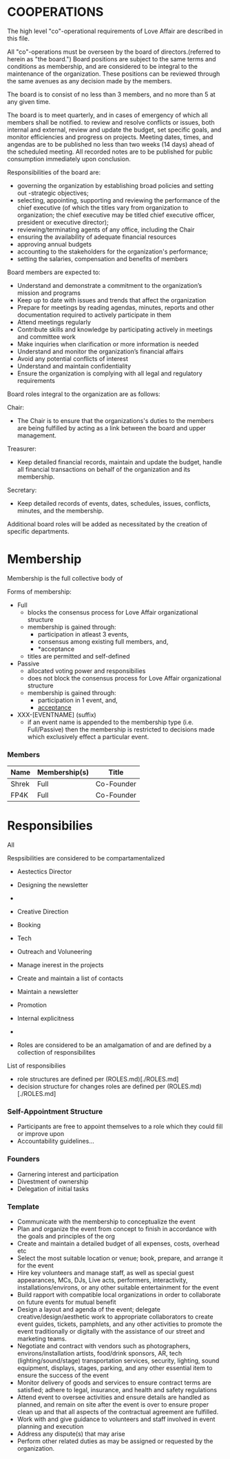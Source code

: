 # COOPERATIONS

The high level "co"-operational requirements of Love Affair are described in this file.

All "co"-operations must be overseen by the board of directors.(referred to herein as "the board.") Board positions are subject to the same terms and conditions as membership, and are considered to be integral to the maintenance of the organization. These positions can be reviewed through the same avenues as any decision made by the members.

The board is to consist of no less than 3 members, and no more than 5 at any given time.

The board is to meet quarterly, and in cases of emergency of which all members shall be notified. to review and resolve conflicts or issues, both internal and external, review and update the budget, set specific goals, and monitor efficiencies and progress on projects. Meeting dates, times, and angendas are to be published no less than two weeks (14 days) ahead of the scheduled meeting. All recorded notes are to be published for public consumption immediately upon conclusion.

Responsibilities of the board are:

 - governing the organization by establishing broad policies and setting out  -strategic objectives;
 - selecting, appointing, supporting and reviewing the performance of the chief executive (of which the titles vary from organization to organization; the chief executive may be titled chief executive officer, president or executive director);
 - reviewing/terminating agents of any office, including the Chair
 - ensuring the availability of adequate financial resources
 - approving annual budgets
 - accounting to the stakeholders for the organization's performance;
 - setting the salaries, compensation and benefits of members

 Board members are expected to:
  -  Understand and demonstrate a commitment to the organization’s mission and programs
  -  Keep up to date with issues and trends that affect the organization
  -  Prepare for meetings by reading agendas, minutes, reports and other documentation required to actively participate in them
  -  Attend meetings regularly
  -  Contribute skills and knowledge by participating actively in meetings and committee work
  -  Make inquiries when clarification or more information is needed
  -  Understand and monitor the organization’s financial affairs
  -  Avoid any potential conflicts of interest
  -  Understand and maintain confidentiality
  -  Ensure the organization is complying with all legal and regulatory requirements

Board roles integral to the organization are as follows:

Chair:
 - The Chair is to ensure that the organizations's duties to the members are being fulfilled by acting as a link between the board and upper management.

 Treasurer:
 - Keep detailed financial records, maintain and update the budget, handle all financial transactions on behalf of the organization and its membership.

 Secretary:
 - Keep detailed records of events, dates, schedules, issues, conflicts, minutes, and the membership.

 Additional board roles will be added as necessitated by the creation of specific departments.





# Membership

Membership is the full collective body of

Forms of membership:
 - Full
   - blocks the consensus process for Love Affair organizational structure
   - membership is gained through:
     - participation in atleast 3 events,
     - consensus among existing full members, and,  
     - *acceptance
   - titles are permitted and self-defined
 - Passive
   - allocated voting power and responsibilies
   - does not block the consensus process for Love Affair organizational structure
   - membership is gained through:
     - participation in 1 event, and,
     - [acceptance](./DEFINITIONS.md)
 - XXX-\[EVENTNAME\] (suffix)
   - if an event name is appended to the membership type (i.e. Full/Passive)
     then the membership is restricted to decisions made which exclusively effect
     a particular event.

### Members

| Name            | Membership(s)   | Title      |
| --------------- | --------------- | ---------- |
| Shrek           | Full            | Co-Founder |
| FP4K            | Full            | Co-Founder |  


# Responsibilies

All

Respsibilities are considered to be compartamentalized

 - Aestectics Director
  - Designing the newsletter
  -

 - Creative Direction
  - Booking
  - Tech
 - Outreach and Voluneering
  - Manage inerest in the projects
  - Create and maintain a list of contacts
  - Maintain a newsletter
 - Promotion
 - Internal explicitness
 -

 - Roles are considered to be an amalgamation of and are defined by a collection of responsibilites

List of responsibilies

 - role structures are defined per (ROLES.md)[./ROLES.md]
 - decision structure for changes roles are defined per (ROLES.md)[./ROLES.md]

### Self-Appointment Structure

 - Participants are free to appoint themselves to a role which
they could fill or improve upon
 - Accountability guidelines...


### Founders

 - Garnering interest and participation
 - Divestment of ownership
 - Delegation of initial tasks



### Template

 - Communicate with the membership to conceptualize the event
 - Plan and organize the event from concept to finish in accordance with the
   goals and principles of the org
 - Create and maintain a detailed budget of all expenses, costs, overhead etc
 - Select the most suitable location or venue; book, prepare, and arrange it
   for the event
 - Hire key volunteers and manage staff, as well as special guest appearances,
   MCs, DJs, Live acts, performers, interactivity, installations/environs, or
any other suitable entertainment for the event
 - Build rapport with compatible local organizations in order to collaborate on
   future events for mutual benefit
 - Design a layout and agenda of the event;  delegate creative/design/aesthetic
   work to appropriate collaborators to create event guides, tickets,
pamphlets, and any other activities to promote the event traditionally or
digitally with the assistance of our street and marketing teams.
 - Negotiate and contract with vendors such as photographers,
   environs/installation artists, food/drink sponsors, AR, tech
(lighting/sound/stage) transportation services, security, lighting, sound
equipment, displays, stages, parking, and any other essential item to ensure
the success of the event
 - Monitor delivery of goods and services to ensure contract terms are
   satisfied; adhere to legal, insurance, and health and safety regulations
 - Attend event to oversee activities and ensure details are handled as
   planned, and remain on site after the event is over to ensure proper clean
up and that all aspects of the contractual agreement are fulfilled.
 - Work with and give guidance to volunteers and staff involved in event
   planning and execution
 - Address any dispute(s) that may arise
 - Perform other related duties as may be assigned or requested by the
   organization.
